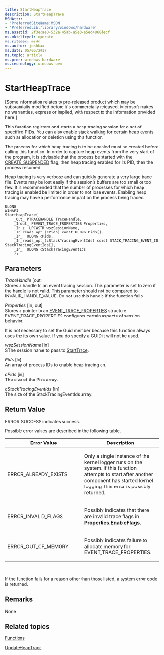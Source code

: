```yaml
---
title: StartHeapTrace
description: StartHeapTrace
MSHAttr:
- 'PreferredSiteName:MSDN'
- 'PreferredLib:/library/windows/hardware'
ms.assetid: 2f3ecae0-532a-45ab-a5e3-a5ed4868decf
ms.mktglfcycl: operate
ms.sitesec: msdn
ms.author: joshbax
ms.date: 05/05/2017
ms.topic: article
ms.prod: windows-hardware
ms.technology: windows-oem
---
```


# StartHeapTrace


\[Some information relates to pre-released product which may be substantially modified before it's commercially released. Microsoft makes no warranties, express or implied, with respect to the information provided here.\]

This function registers and starts a heap tracing session for a set of specified PIDs. You can also enable stack walking for certain heap events such as allocation or deletion using this function.

The process for which heap tracing is to be enabled must be created before calling this function. In order to capture heap events from the very start of the program, it is advisable that the process be started with the [CREATE\_SUSPENDED](https://msdn.microsoft.com/library/windows/desktop/ms682425.aspx) flag, then heap tracing enabled for its PID, then the process resumed.

Heap tracing is very verbose and can quickly generate a very large trace file. Events may be lost easily if the session’s buffers are too small or too few. It is recommended that the number of processes for which heap tracing is enabled be limited in order to not lose events. Enabling heap tracing may have a performance impact on the process being traced.

```
ULONG
WINAPI
StartHeapTrace(
    _Out_ PTRACEHANDLE TraceHandle,
    _Inout_ PEVENT_TRACE_PROPERTIES Properties,
    _In_z_ LPCWSTR wszSessionName,
    _In_reads_opt_(cPids) const ULONG Pids[],
    _In_  ULONG cPids,
    _In_reads_opt_(cStackTracingEventIds) const STACK_TRACING_EVENT_ID StackTracingEventIds[],
    _In_  ULONG cStackTracingEventIds
    );
```

## Parameters


<a href="" id="tracehandle--out-"></a>*TraceHandle* \[out\]  
Stores a handle to an event tracing session. This parameter is set to zero if the handle is not valid. This parameter should not be compared to INVALID\_HANDLE\_VALUE. Do not use this handle if the function fails.

<a href="" id="properties--in--out-"></a>*Properties* \[in, out\]  
Stores a pointer to an [EVENT\_TRACE\_PROPERTIES](https://msdn.microsoft.com/library/windows/desktop/aa363784.aspx) structure. EVENT\_TRACE\_PROPERTIES configures certain aspects of session behavior.

It is not necessary to set the Guid member because this function always uses the its own value. If you do specify a GUID it will not be used.

<a href="" id="wszsessionname--in-"></a>*wszSessionName* \[in\]  
SThe session name to pass to [StartTrace](https://msdn.microsoft.com/library/windows/desktop/aa364117.aspx).

<a href="" id="pids--in-"></a>*Pids* \[in\]  
An array of process IDs to enable heap tracing on.

<a href="" id="cpids--in-"></a>*cPids* \[in\]  
The size of the Pids array.

<a href="" id="cstacktracingeventids--in-"></a>*cStackTracingEventIds* \[in\]  
The size of the StackTracingEventIds array.

## Return Value


ERROR\_SUCCESS indicates success.

Possible error values are described in the following table.

<table>
<colgroup>
<col width="50%" />
<col width="50%" />
</colgroup>
<thead>
<tr class="header">
<th>Error Value</th>
<th>Description</th>
</tr>
</thead>
<tbody>
<tr class="odd">
<td><p>ERROR_ALREADY_EXISTS</p></td>
<td><p>Only a single instance of the kernel logger runs on the system. If this function attempts to start after another component has started kernel logging, this error is possibly returned.</p></td>
</tr>
<tr class="even">
<td><p>ERROR_INVALID_FLAGS</p></td>
<td><p>Possibly indicates that there are invalid trace flags in <strong>Properties.EnableFlags</strong>.</p></td>
</tr>
<tr class="odd">
<td><p>ERROR_OUT_OF_MEMORY</p></td>
<td><p>Possibly indicates failure to allocate memory for EVENT_TRACE_PROPERTIES.</p></td>
</tr>
</tbody>
</table>

 

If the function fails for a reason other than those listed, a system error code is returned.

## Remarks


None

## Related topics


[Functions](functions-wpa.md)

[UpdateHeapTrace](updateheaptrace.md)

 

 








